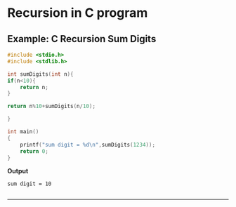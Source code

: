 # Recursion in C program

 
## Example: C Recursion Sum Digits

```c
#include <stdio.h>
#include <stdlib.h>

int sumDigits(int n){
if(n<10){
    return n;
}

return n%10+sumDigits(n/10);

}

int main()
{
    printf("sum digit = %d\n",sumDigits(1234));
    return 0;
}
```
 
**Output**
```
sum digit = 10


```
 

---
